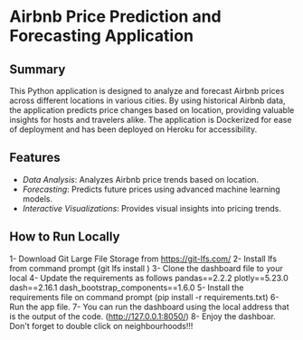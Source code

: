 # Airbnb Price Prediction and Forecasting Application

## Summary
This Python application is designed to analyze and forecast Airbnb prices across different locations in various cities. By using historical Airbnb data, the application predicts price changes based on location, providing valuable insights for hosts and travelers alike. The application is Dockerized for ease of deployment and has been deployed on Heroku for accessibility.

## Features
- *Data Analysis*: Analyzes Airbnb price trends based on location.
- *Forecasting*: Predicts future prices using advanced machine learning models.
- *Interactive Visualizations*: Provides visual insights into pricing trends.

## How to Run Locally

1- Download Git Large File Storage from https://git-lfs.com/
2- Install lfs from command prompt (git lfs install )
3- Clone the dashboard file to your local
4- Update the requirements as follows
pandas==2.2.2
plotly==5.23.0
dash==2.16.1
dash_bootstrap_components==1.6.0
5- Install the requirements file on command prompt (pip install -r requirements.txt)
6- Run the app file.
7- You can run the dashboard using the local address that is the output of the code. (http://127.0.0.1:8050/)
8- Enjoy the dashboar. Don't forget to double click on neighbourhoods!!!

